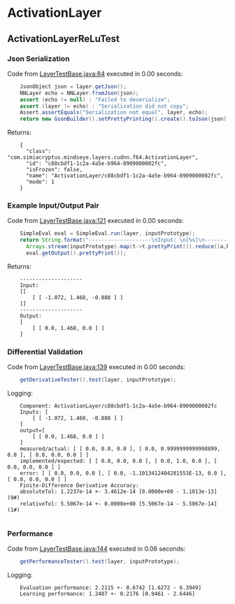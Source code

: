 # ActivationLayer
## ActivationLayerReLuTest
### Json Serialization
Code from [LayerTestBase.java:84](../../../../../../../../../MindsEye/src/test/java/com/simiacryptus/mindseye/layers/LayerTestBase.java#L84) executed in 0.00 seconds: 
```java
    JsonObject json = layer.getJson();
    NNLayer echo = NNLayer.fromJson(json);
    assert (echo != null) : "Failed to deserialize";
    assert (layer != echo) : "Serialization did not copy";
    Assert.assertEquals("Serialization not equal", layer, echo);
    return new GsonBuilder().setPrettyPrinting().create().toJson(json);
```

Returns: 

```
    {
      "class": "com.simiacryptus.mindseye.layers.cudnn.f64.ActivationLayer",
      "id": "c88cbdf1-1c2a-4a5e-b964-8909000002fc",
      "isFrozen": false,
      "name": "ActivationLayer/c88cbdf1-1c2a-4a5e-b964-8909000002fc",
      "mode": 1
    }
```



### Example Input/Output Pair
Code from [LayerTestBase.java:121](../../../../../../../../../MindsEye/src/test/java/com/simiacryptus/mindseye/layers/LayerTestBase.java#L121) executed in 0.00 seconds: 
```java
    SimpleEval eval = SimpleEval.run(layer, inputPrototype);
    return String.format("--------------------\nInput: \n[%s]\n--------------------\nOutput: \n%s",
      Arrays.stream(inputPrototype).map(t->t.prettyPrint()).reduce((a,b)->a+",\n"+b).get(),
      eval.getOutput().prettyPrint());
```

Returns: 

```
    --------------------
    Input: 
    [[
    	[ [ -1.072, 1.468, -0.888 ] ]
    ]]
    --------------------
    Output: 
    [
    	[ [ 0.0, 1.468, 0.0 ] ]
    ]
```



### Differential Validation
Code from [LayerTestBase.java:139](../../../../../../../../../MindsEye/src/test/java/com/simiacryptus/mindseye/layers/LayerTestBase.java#L139) executed in 0.00 seconds: 
```java
    getDerivativeTester().test(layer, inputPrototype);
```
Logging: 
```
    Component: ActivationLayer/c88cbdf1-1c2a-4a5e-b964-8909000002fc
    Inputs: [
    	[ [ -1.072, 1.468, -0.888 ] ]
    ]
    output=[
    	[ [ 0.0, 1.468, 0.0 ] ]
    ]
    measured/actual: [ [ 0.0, 0.0, 0.0 ], [ 0.0, 0.9999999999998899, 0.0 ], [ 0.0, 0.0, 0.0 ] ]
    implemented/expected: [ [ 0.0, 0.0, 0.0 ], [ 0.0, 1.0, 0.0 ], [ 0.0, 0.0, 0.0 ] ]
    error: [ [ 0.0, 0.0, 0.0 ], [ 0.0, -1.1013412404281553E-13, 0.0 ], [ 0.0, 0.0, 0.0 ] ]
    Finite-Difference Derivative Accuracy:
    absoluteTol: 1.2237e-14 +- 3.4612e-14 [0.0000e+00 - 1.1013e-13] (9#)
    relativeTol: 5.5067e-14 +- 0.0000e+00 [5.5067e-14 - 5.5067e-14] (1#)
    
```

### Performance
Code from [LayerTestBase.java:144](../../../../../../../../../MindsEye/src/test/java/com/simiacryptus/mindseye/layers/LayerTestBase.java#L144) executed in 0.06 seconds: 
```java
    getPerformanceTester().test(layer, inputPrototype);
```
Logging: 
```
    Evaluation performance: 2.2115 +- 0.6742 [1.6272 - 6.3949]
    Learning performance: 1.2487 +- 0.2176 [0.9461 - 2.6446]
    
```

